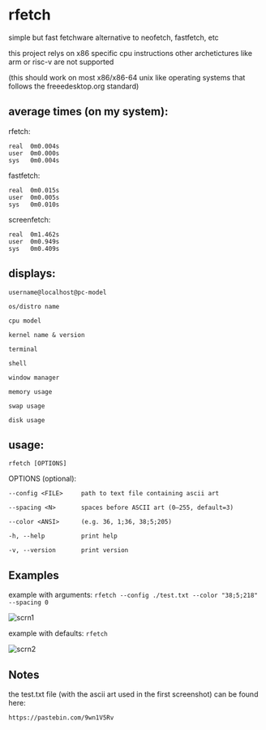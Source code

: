 # rfetch
simple but fast fetchware alternative to neofetch, fastfetch, etc

this project relys on x86 specific cpu instructions other archetictures like arm or risc-v are not supported

(this should work on most x86/x86-64 unix like operating systems that follows the freeedesktop.org standard)

## average times (on my system):

rfetch:
```
real  0m0.004s
user  0m0.000s
sys   0m0.004s
```

fastfetch:
```
real  0m0.015s
user  0m0.005s
sys   0m0.010s
```

screenfetch:
```
real  0m1.462s
user  0m0.949s
sys   0m0.409s
```

## displays:

`username@localhost@pc-model`
   
`os/distro name`
   
`cpu model`

`kernel name & version`

`terminal`

`shell`

`window manager`

`memory usage`

`swap usage`

`disk usage`

## usage:

`rfetch [OPTIONS]`

OPTIONS (optional):

`--config <FILE>     path to text file containing ascii art`
    
`--spacing <N>       spaces before ASCII art (0–255, default=3)`
    
`--color <ANSI>      (e.g. 36, 1;36, 38;5;205)`
    
`-h, --help          print help`
    
`-v, --version       print version`
    
## Examples

example with arguments:
```rfetch --config ./test.txt --color "38;5;218" --spacing 0```

![scrn1](https://i.imgur.com/R0ZapC6.png)

example with defaults:
```rfetch```

![scrn2](https://i.imgur.com/Q2g5r2G.png)

## Notes

the test.txt file (with the ascii art used in the first screenshot) can be found here: 

`https://pastebin.com/9wn1V5Rv`

